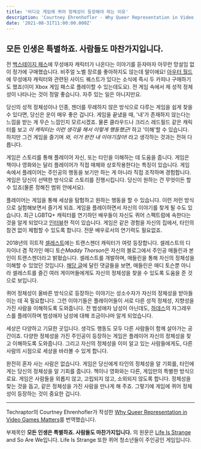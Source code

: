 ```yaml
---
title: '비디오 게임에 퀴어 정체성이 등장해야 하는 이유'
description: 'Courtney Ehrenhofler - Why Queer Representation in Video Games Matters'
date: '2021-08-31T11:00:00.000Z'
---
```


## 모든 인생은 특별하죠. 사람들도 마찬가지입니다.

전 [백스테이지 패스](https://store.steampowered.com/app/288220)에 무성애자 캐릭터가 나온다는 이야기를 듣자마자 아무런 망설임 없이 정가에 구매했습니다. 비주얼 노벨 장르를 좋아하지도 않는데 말이에요! [아우터 월드](https://store.steampowered.com/app/578650)에 무성애자 캐릭터와 관련된 사이드 퀘스트가 있다는 소식에 즉시 두 카피나 구매하기도 했죠(이미 Xbox 게임 패스로 플레이할 수 있는데도요). 전 게임 속에서 제 성적 정체성이 나타나는 것이 정말 좋습니다. 자주 있는 일은 아니지만요.

당신의 성적 정체성이나 인종, 젠더를 무례하지 않은 방식으로 다루는 게임을 쉽게 찾을 수 있다면, 당신은 운이 매우 좋은 겁니다. 게임을 끝냈을 때, '내'가 존재하지 않는다는 느낌을 받는 게 무슨 느낌인지 모르시겠죠. 물론 클라우드나 크리스 레드필드 같은 캐릭터를 보고 _이 캐릭터는 이런 생각을 해서 이렇게 행동했군!_ 하고 '이해'할 수 있습니다. 하지만 그건 게임을 즐기며 _와, 이거 완전 내 이야기잖아!_ 라고 생각하는 것과는 전혀 다릅니다.

게임은 스토리를 통해 플레이어 자신, 또는 타인을 이해하는 데 도움을 줍니다. 게임은 책이나 영화와는 달리 플레이어가 직접 매체와 상호작용한다는 특징이 있습니다. 게임 속에서 플레이어는 주인공의 행동을 보기만 하는 게 아니라 직접 조작하며 경험합니다. 게임은 당신이 선택한 방식으로 스토리를 진행시킵니다. 당신이 원하는 건 무엇이든 할 수 있죠(물론 정해진 범위 안에서요).

플레이어는 게임을 통해 세상을 탐험하고 원하는 행동을 할 수 있습니다. 이런 저런 방식으로 실험해보면서 즐기게 되죠. 게임을 플레이하면서 자신의 이야기를 찾게 될 수도 있습니다. 최근 LGBTQ+ 캐릭터를 연기하던 배우들이 자신도 퀴어 스펙트럼에 속한다는 것을 알게 되었다고 [인터뷰](https://www.out.com/celebs/2020/6/09/supergirls-chyler-leigh-comes-out-doesnt-specify-sexuality)한 적이 있습니다. 게임은 같은 경험을 자신의 집에서, 타인의 참견 없이 체험할 수 있도록 합니다. 전문 배우로서의 연기력도 필요없죠.

2018년의 히트작 [셀레스트](https://store.steampowered.com/app/504230)에는 트랜스젠더 캐릭터가 여럿 등장합니다. 셀레스트의 디자이너 겸 작가인 매디 토슨*Maddy Thorson*은 자신의 블로그에서 주인공 매들린과 본인이 트랜스젠더라고 밝혔습니다. 셀레스트를 개발하며, 매들린을 통해 자신의 정체성을 이해할 수 있었던 것입니다. [해당 글](https://maddythorson.medium.com/is-madeline-canonically-trans-4277ece02e40)에 달린 댓글들을 보면, 매들린은 매디 토슨뿐 아니라 셀레스트를 즐긴 여러 게이머들에게도 자신의 정체성을 찾을 수 있도록 도움을 준 것으로 보입니다.

퀴어 정체성이 올바른 방식으로 등장하는 이야기는 성소수자가 자신의 정체성을 받아들이는 데 꼭 필요합니다. 그런 이야기들은 플레이어들이 서로 다른 성적 정체성, 지향성을 가진 사람을 이해하도록 도와줍니다. 전 범성애자 남성이 아닌데도, [하데스]()의 자그레우스를 플레이하며 범성애자 남성에 대해 조금이나마 알게 되었습니다.

세상은 다양하고 기묘한 곳입니다. 생각도 행동도 모두 다른 사람들이 함께 살아가는 공간이죠. 다양한 정체성을 가진 주인공이 등장하는 게임은 플레이어 자신의 정체성을 찾고 이해하도록 도와줍니다. 그리고 자신의 정체성을 이미 알고 있는 사람들에게도, 다른 사람의 시점으로 세상을 바라볼 수 있게 합니다.

완전히 혼자 사는 사람은 없습니다. 게임은 당신에게 타인의 정체성을 알 기회를, 타인에게는 당신의 정체성을 알 기회를 줍니다. 책이나 영화와는 다른, 게임만의 특별한 방식으로요. 게임은 사람들을 외롭지 않고, 고립되지 않고, 소외되지 않도록 합니다. 정체성을 찾는 것을 돕고, 같은 정체성을 가진 사람을 만나게 해 주죠. 그렇기에 게임에 퀴어 정체성이 등장하는 것이 중요한 겁니다.

---

Techraptor의 Courtney Ehrenhofler가 작성한 [Why Queer Representation in Video Games Matters](https://techraptor.net/gaming/opinions/queer-representation-video-games)를 번역했습니다.

부제목인 **모든 인생은 특별하죠. 사람들도 마찬가지입니다.** 의 원문은 [Life Is Strange](https://store.steampowered.com/app/319630) and So Are We입니다. Life Is Strange 또한 퀴어 청소년들이 주인공인 게임입니다.
